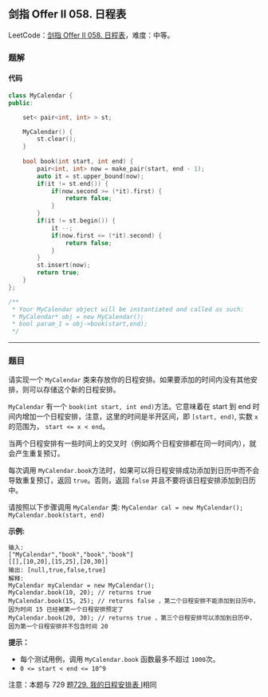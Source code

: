 ## 剑指 Offer II 058. 日程表

LeetCode：[剑指 Offer II 058. 日程表](https://leetcode.cn/problems/fi9suh/)，难度：中等。

### 题解

#### 代码

```c++
class MyCalendar {
public:

    set< pair<int, int> > st;

    MyCalendar() {
        st.clear();
    }
    
    bool book(int start, int end) {
        pair<int, int> now = make_pair(start, end - 1);
        auto it = st.upper_bound(now);
        if(it != st.end()) {
            if(now.second >= (*it).first) {
                return false;
            }
        }
        if(it != st.begin()) {
            it --;
            if(now.first <= (*it).second) {
                return false;
            }
        }
        st.insert(now);
        return true;
    }
};

/**
 * Your MyCalendar object will be instantiated and called as such:
 * MyCalendar* obj = new MyCalendar();
 * bool param_1 = obj->book(start,end);
 */
```



---



### 题目

请实现一个 `MyCalendar` 类来存放你的日程安排。如果要添加的时间内没有其他安排，则可以存储这个新的日程安排。

`MyCalendar` 有一个 `book(int start, int end)`方法。它意味着在 start 到 end 时间内增加一个日程安排，注意，这里的时间是半开区间，即 `[start, end)`, 实数 `x` 的范围为，  `start <= x < end`。

当两个日程安排有一些时间上的交叉时（例如两个日程安排都在同一时间内），就会产生重复预订。

每次调用 `MyCalendar.book`方法时，如果可以将日程安排成功添加到日历中而不会导致重复预订，返回 `true`。否则，返回 `false` 并且不要将该日程安排添加到日历中。

请按照以下步骤调用 `MyCalendar` 类: `MyCalendar cal = new MyCalendar();` `MyCalendar.book(start, end)`

 

**示例:**

```
输入:
["MyCalendar","book","book","book"]
[[],[10,20],[15,25],[20,30]]
输出: [null,true,false,true]
解释: 
MyCalendar myCalendar = new MyCalendar();
MyCalendar.book(10, 20); // returns true 
MyCalendar.book(15, 25); // returns false ，第二个日程安排不能添加到日历中，因为时间 15 已经被第一个日程安排预定了
MyCalendar.book(20, 30); // returns true ，第三个日程安排可以添加到日历中，因为第一个日程安排并不包含时间 20 
```

 

 

**提示：**

- 每个测试用例，调用 `MyCalendar.book` 函数最多不超过 `1000`次。
- `0 <= start < end <= 10^9`

 

注意：本题与 729 题[729. 我的日程安排表 I](https://leetcode-cn.com/problems/my-calendar-i/)相同


